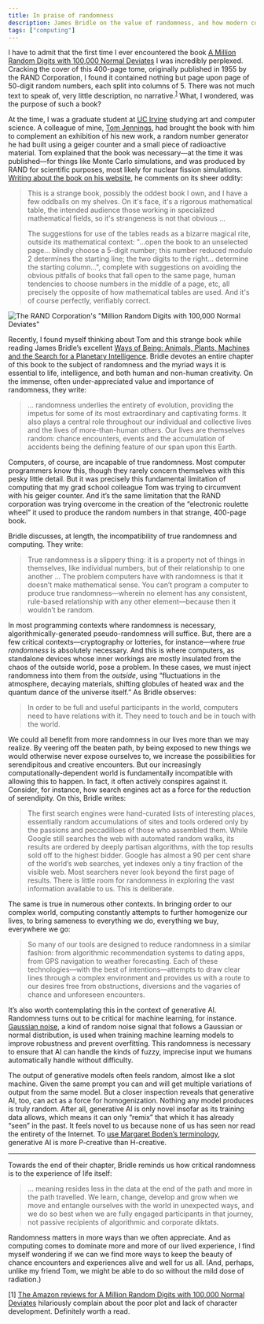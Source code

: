 ```yaml
---
title: In praise of randomness
description: James Bridle on the value of randomness, and how modern computing is fundamentally incompatible with the very idea of it.
tags: ["computing"]
---
```


I have to admit that the first time I ever encountered the book [A Million Random Digits with 100,000 Normal Deviates](https://en.wikipedia.org/wiki/A_Million_Random_Digits_with_100%2C000_Normal_Deviates) I was incredibly perplexed. Cracking the cover of this 400-page tome, originally published in 1955 by the RAND Corporation, I found it contained nothing but page upon page of 50-digit random numbers, each split into columns of 5. There was not much text to speak of, very little description, no narrative.<sup><a href="#1">1</a></sup> What, I wondered, was the purpose of such a book?

At the time, I was a graduate student at [UC Irvine](https://www.uci.edu) studying art and computer science. A colleague of mine, [Tom Jennings](https://en.wikipedia.org/wiki/Tom_Jennings), had brought the book with him to complement an exhibition of his new work, a random number generator he had built using a geiger counter and a small piece of radioactive material. Tom explained that the book was necessary—at the time it was published—for things like Monte Carlo simulations, and was produced by RAND for scientific purposes, most likely for nuclear fission simulations. [Writing about the book on his website](https://www.sensitiveresearch.com/Archive/MillionRandomDigitsBook/index.html), he comments on its sheer oddity:

> This is a strange book, possibly the oddest book I own, and I have a few oddballs on my shelves. On it's face, it's a rigorous mathematical table, the intended audience those working in specialized mathematical fields, so it's strangeness is not that obvious ...
> 
> The suggestions for use of the tables reads as a bizarre magical rite, outside its mathematical context: "...open the book to an unselected page... blindly choose a 5-digit number; this number reduced modulo 2 determines the starting line; the two digits to the right... determine the starting column...", complete with suggestions on avoiding the obvious pitfalls of books that fall open to the same page, human tendencies to choose numbers in the middle of a page, etc, all precisely the opposite of how mathematical tables are used. And it's of course perfectly, verifiably correct.

![The RAND Corporation's "Million Random Digits with 100,000 Normal
Deviates"](/assets/images/random_digits_book.webp "The RAND Corporation's
\"Million Random Digits with 100,000 Normal Deviates\"")

Recently, I found myself thinking about Tom and this strange book while reading James Bridle’s excellent [Ways of Being: Animals, Plants, Machines and the Search for a Planetary Intelligence](https://bookshop.org/a/106240/9781250872968). Bridle devotes an entire chapter of this book to the subject of randomness and the myriad ways it is essential to life, intelligence, and both human and non-human creativity. On the immense, often under-appreciated value and importance of randomness, they write:

> ... randomness underlies the entirety of evolution, providing the impetus for some of its most extraordinary and captivating forms. It also plays a central role throughout our individual and collective lives and the lives of more-than-human others. Our lives are themselves random: chance encounters, events and the accumulation of accidents being the defining feature of our span upon this Earth.

Computers, of course, are incapable of true randomness. Most computer programmers know this, though they rarely concern themselves with this pesky little detail. But it was precisely this fundamental limitation of computing that my grad school colleague Tom was trying to circumvent with his geiger counter. And it’s the same limitation that the RAND corporation was trying overcome in the creation of the “electronic roulette wheel” it used to produce the random numbers in that strange, 400-page book. 

Bridle discusses, at length, the incompatibility of true randomness and computing. They write:

> True randomness is a slippery thing: it is a property not of things in themselves, like individual numbers, but of their relationship to one another ... The problem computers have with randomness is that it doesn’t make mathematical sense. You can’t program a computer to produce true randomness—wherein no element has any consistent, rule-based relationship with any other element—because then it wouldn’t be random.

In most programming contexts where randomness is necessary, algorithmically-generated pseudo-randomness will suffice. But, there are a few critical contexts—cryptography or lotteries, for instance—where *true randomness* is absolutely necessary. And this is where computers, as standalone devices whose inner workings are mostly insulated from the chaos of the outside world, pose a problem. In these cases, we must inject randomness into them from the *outside*, using “fluctuations in the atmosphere, decaying materials, shifting globules of heated wax and the quantum dance of the universe itself.” As Bridle observes:

> In order to be full and useful participants in the world, computers need to have relations with it. They need to touch and be in touch with the world.

We could all benefit from more randomness in our lives more than we may realize. By veering off the beaten path, by being exposed to new things we would otherwise never expose ourselves to, we increase the possibilities for serendipitous and creative encounters. But our increasingly computationally-dependent world is fundamentally incompatible with allowing this to happen. In fact, it often actively conspires against it. Consider, for instance, how search engines act as a force for the reduction of serendipity. On this, Bridle writes:

> The first search engines were hand-curated lists of interesting places, essentially random accumulations of sites and tools ordered only by the passions and peccadilloes of those who assembled them. While Google still searches the web with automated random walks, its results are ordered by deeply partisan algorithms, with the top results sold off to the highest bidder. Google has almost a 90 per cent share of the world’s web searches, yet indexes only a tiny fraction of the visible web. Most searchers never look beyond the first page of results. There is little room for randomness in exploring the vast information available to us. This is deliberate.

The same is true in numerous other contexts. In bringing order to our complex world, computing constantly attempts to further homogenize our lives, to bring sameness to everything we do, everything we buy, everywhere we go:

> So many of our tools are designed to reduce randomness in a similar fashion: from algorithmic recommendation systems to dating apps, from GPS navigation to weather forecasting. Each of these technologies—with the best of intentions—attempts to draw clear lines through a complex environment and provides us with a route to our desires free from obstructions, diversions and the vagaries of chance and unforeseen encounters.

It’s also worth contemplating this in the context of generative AI. Randomness turns out to be critical for machine learning, for instance. [Gaussian noise](https://en.wikipedia.org/wiki/Gaussian_noise), a kind of random noise signal that follows a Gaussian or normal distribution, is used when training machine learning models to improve robustness and prevent overfitting. This randomness is necessary to ensure that AI can handle the kinds of fuzzy, imprecise input we humans automatically handle without difficulty.

The output of generative models often feels random, almost like a slot machine. Given the same prompt you can and will get multiple variations of output from the same model. But a closer inspection reveals that generative AI, too, can act as a force for homogenization. Nothing any model produces is truly random. After all, generative AI is only novel insofar as its training data allows, which means it can only “remix” that which it has already “seen” in the past. It feels novel to us because none of us has seen nor read the entirety of the Internet. To [use Margaret Boden’s terminology](https://www.sciencedirect.com/science/article/pii/S0004370298000551), generative AI is more P-creative than H-creative. 

---

Towards the end of their chapter, Bridle reminds us how critical randomness is to the experience of life itself:

> ... meaning resides less in the data at the end of the path and more in the path travelled. We learn, change, develop and grow when we move and entangle ourselves with the world in unexpected ways, and we do so best when we are fully engaged participants in that journey, not passive recipients of algorithmic and corporate diktats.

Randomness matters in more ways than we often appreciate. And as computing comes to dominate more and more of our lived experience, I find myself wondering if we can we find more ways to keep the beauty of chance encounters and experiences alive and well for us all. (And, perhaps, unlike my friend Tom, we might be able to do so without the mild dose of radiation.)

<aside class="footnote">
<p><a name="1"></a>[1] <a href="https://www.amazon.com/Million-Random-Digits-Normal-Deviates/dp/0833030477/">The Amazon reviews for A Million Random Digits with 100,000 Normal Deviates</a> hilariously complain about the poor plot and lack of character development. Definitely worth a read.</p>
</aside>
